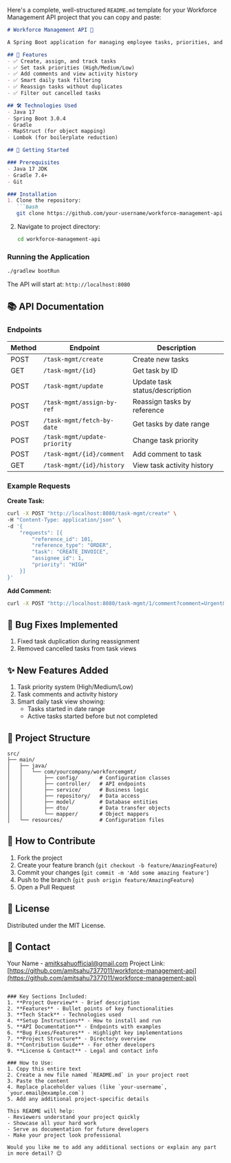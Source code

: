 Here's a complete, well-structured `README.md` template for your Workforce Management API project that you can copy and paste:

```markdown
# Workforce Management API 🚀

A Spring Boot application for managing employee tasks, priorities, and work history.

## 📌 Features
- ✅ Create, assign, and track tasks
- ✅ Set task priorities (High/Medium/Low)
- ✅ Add comments and view activity history
- ✅ Smart daily task filtering
- ✅ Reassign tasks without duplicates
- ✅ Filter out cancelled tasks

## 🛠️ Technologies Used
- Java 17
- Spring Boot 3.0.4
- Gradle
- MapStruct (for object mapping)
- Lombok (for boilerplate reduction)

## 🚀 Getting Started

### Prerequisites
- Java 17 JDK
- Gradle 7.4+
- Git

### Installation
1. Clone the repository:
   ```bash
   git clone https://github.com/your-username/workforce-management-api.git
   ```
2. Navigate to project directory:
   ```bash
   cd workforce-management-api
   ```

### Running the Application
```bash
./gradlew bootRun
```
The API will start at: `http://localhost:8080`

## 📚 API Documentation

### Endpoints
| Method | Endpoint                     | Description                          |
|--------|------------------------------|--------------------------------------|
| POST   | `/task-mgmt/create`          | Create new tasks                     |
| GET    | `/task-mgmt/{id}`            | Get task by ID                       |
| POST   | `/task-mgmt/update`          | Update task status/description       |
| POST   | `/task-mgmt/assign-by-ref`   | Reassign tasks by reference          |
| POST   | `/task-mgmt/fetch-by-date`   | Get tasks by date range              |
| POST   | `/task-mgmt/update-priority` | Change task priority                 |
| POST   | `/task-mgmt/{id}/comment`    | Add comment to task                  |
| GET    | `/task-mgmt/{id}/history`    | View task activity history           |

### Example Requests
**Create Task:**
```bash
curl -X POST "http://localhost:8080/task-mgmt/create" \
-H "Content-Type: application/json" \
-d '{
    "requests": [{
        "reference_id": 101,
        "reference_type": "ORDER",
        "task": "CREATE_INVOICE",
        "assignee_id": 1,
        "priority": "HIGH"
    }]
}'
```

**Add Comment:**
```bash
curl -X POST "http://localhost:8080/task-mgmt/1/comment?comment=Urgent&user=Manager"
```

## 🐛 Bug Fixes Implemented
1. Fixed task duplication during reassignment
2. Removed cancelled tasks from task views

## ✨ New Features Added
1. Task priority system (High/Medium/Low)
2. Task comments and activity history
3. Smart daily task view showing:
   - Tasks started in date range
   - Active tasks started before but not completed

## 📂 Project Structure
```
src/
├── main/
│   ├── java/
│   │   └── com/yourcompany/workforcemgmt/
│   │       ├── config/       # Configuration classes
│   │       ├── controller/   # API endpoints
│   │       ├── service/      # Business logic
│   │       ├── repository/   # Data access
│   │       ├── model/        # Database entities
│   │       ├── dto/          # Data transfer objects
│   │       └── mapper/       # Object mappers
│   └── resources/            # Configuration files
```

## 🤝 How to Contribute
1. Fork the project
2. Create your feature branch (`git checkout -b feature/AmazingFeature`)
3. Commit your changes (`git commit -m 'Add some amazing feature'`)
4. Push to the branch (`git push origin feature/AmazingFeature`)
5. Open a Pull Request

## 📄 License
Distributed under the MIT License.

## 📧 Contact
Your Name -   amitksahuofficial@gmail.com
Project Link: [https://github.com/amitsahu7377011/workforce-management-api](https://github.com/amitsahu7377011/workforce-management-api)
```

### Key Sections Included:
1. **Project Overview** - Brief description
2. **Features** - Bullet points of key functionalities
3. **Tech Stack** - Technologies used
4. **Setup Instructions** - How to install and run
5. **API Documentation** - Endpoints with examples
6. **Bug Fixes/Features** - Highlight key implementations
7. **Project Structure** - Directory overview
8. **Contribution Guide** - For other developers
9. **License & Contact** - Legal and contact info

### How to Use:
1. Copy this entire text
2. Create a new file named `README.md` in your project root
3. Paste the content
4. Replace placeholder values (like `your-username`, `your.email@example.com`)
5. Add any additional project-specific details

This README will help:
- Reviewers understand your project quickly
- Showcase all your hard work
- Serve as documentation for future developers
- Make your project look professional

Would you like me to add any additional sections or explain any part in more detail? 😊
